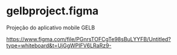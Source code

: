 # gelbproject.figma
Projeção do aplicativo mobile GELB

https://www.figma.com/file/PGnrsTOFCgTe98sBuLYYFB/Untitled?type=whiteboard&t=UjGgWPIFV6LRaRz9-
 
